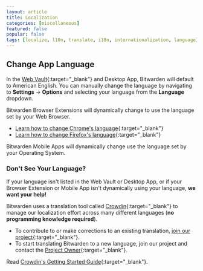 ```yaml
---
layout: article
title: Localization
categories: [miscellaneous]
featured: false
popular: false
tags: [localize, l10n, translate, i18n, internationalization, language]
---
```


## Change App Language

In the [Web Vault](https://vault.bitwarden.com){:target="\_blank"} and Desktop App, Bitwarden will default to American English. You can manually change the language by navigating to **Settings** &rarr; **Options** and selecting your language from the **Language** dropdown.

Bitwarden Browser Extensions will dynamically change to use the language set by your Web Browser.
- [Learn how to change Chrome's language](https://support.google.com/chrome/answer/173424?co=GENIE.Platform%3DDesktop&hl=en){:target="\_blank"}
- [Learn how to change Firefox's language](https://support.mozilla.org/en-US/kb/use-firefox-another-language){:target="\_blank"}

Bitwarden Mobile Apps will dynamically change use the language set by your Operating System.

### Don't See Your Language?

If your language isn't listed in the Web Vault or Desktop App, or if your Browser Extension or Mobile App isn't dynamically using your language, **we want your help!**

Bitwarden uses a translation tool called [Crowdin](https://crowdin.com){:target="\_blank"} to manage our localization effort across many different languages (**no programming knowledge required**).
- To contribute to or make corrections to an existing translation, [join our project](https://crowdin.com/projects/kspearrin){:target="\_blank"}.
- To start translating Bitwarden to a new language, join our project and contact the [Project Owner](https://crowdin.com/profile/tgreer){:target="\_blank"}.

Read [Crowdin's Getting Started Guide](https://support.crowdin.com/crowdin-intro/){:target="\_blank"}.

